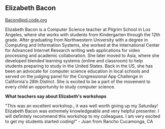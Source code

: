 ## Elizabeth Bacon
[Bacon@pd.code.org](mailto:bacon@pd.code.org)

Elizabeth Bacon is a Computer Science teacher at Pilgrim School in Los Angeles, where she works with students from Kindergarten through the 12th grade.  After graduating from Northwestern University with a degree in Computing and Information Systems, she worked at the International Center for Advanced Internet Research writing web applications for video processing and academic collaboration.  She later moved to Asia, where she developed blended learning systems (online and classroom) to help students preparing to study in the United States.  Back in the US, she has been an advocate for computer science education in local schools and served on the judging panel for the Congressional App Challenge in California's 28th District.  She is excited to be a part of the movement to every child an opportunity to study computer science.

**What teachers say about Elizabeth's workshops**

"This was an excellent workshop., it was well worth giving up my Saturday! Elizabeth Bacon was extremely knowledgeable and very helpful presenter. I will definitely recommend this workshop to my colleagues. I am very excited to get my students started coding!" - Juan from Rancho Cucamonga, CA